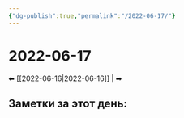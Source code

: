 ```yaml
---
{"dg-publish":true,"permalink":"/2022-06-17/"}
---
```


# 2022-06-17
⬅ [[2022-06-16\|2022-06-16]] |  ➡
## Заметки за этот день:
